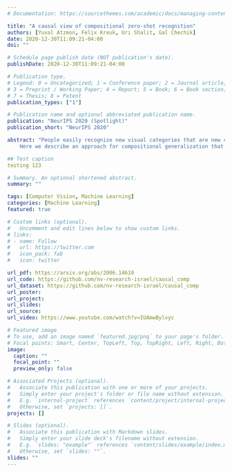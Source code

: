```yaml
---
# Documentation: https://sourcethemes.com/academic/docs/managing-content/

title: "A causal view of compositional zero-shot recognition"
authors: [Yuval Atzmon, Felix Kreuk, Uri Shalit, Gal Chechik]
date: 2020-12-30T11:09:21-04:00
doi: ""

# Schedule page publish date (NOT publication's date).
publishDate: 2020-12-30T11:09:21-04:00

# Publication type.
# Legend: 0 = Uncategorized; 1 = Conference paper; 2 = Journal article;
# 3 = Preprint / Working Paper; 4 = Report; 5 = Book; 6 = Book section;
# 7 = Thesis; 8 = Patent
publication_types: ["1"]

# Publication name and optional abbreviated publication name.
publication: "NeurIPS 2020 (Spotlight)"
publication_short: "NeurIPS 2020"

abstract: "People easily recognize new visual categories that are new combinations of known components. This compositional generalization capacity is critical for learning in real-world domains like vision and language because the long tail of new combinations dominates the distribution. Unfortunately, learning systems struggle with compositional generalization because they often build on features that are correlated with class labels even if they are not essential for the class. This leads to consistent misclassification of samples from a new distribution, like new combinations of known components.
    Here we describe an approach for compositional generalization that builds on causal ideas. First, we describe compositional zero-shot learning from a causal perspective, and propose to view zero-shot inference as finding - which intervention caused the observed image?. Second, we present a causal-inspired embedding model that learns disentangled representations of elementary components of visual objects from correlated (confounded) training data. We evaluate this approach on two datasets for predicting new combinations of attribute-object pairs: A well-controlled synthesized images dataset and a real-world dataset which consists of fine-grained types of shoes. We show improvements compared to strong baselines."

## Test caption
testing 123

# Summary. An optional shortened abstract.
summary: ""

tags: [Computer Vision, Machine Learning]
categories: [Machine Learning]
featured: true

# Custom links (optional).
#   Uncomment and edit lines below to show custom links.
# links:
# - name: Follow
#   url: https://twitter.com
#   icon_pack: fab
#   icon: twitter

url_pdf: https://arxiv.org/abs/2006.14610
url_code: https://github.com/nv-research-israel/causal_comp
url_dataset: https://github.com/nv-research-israel/causal_comp
url_poster:
url_project:
url_slides:
url_source:
url_video: https://www.youtube.com/watch?v=IUAmwBylvyc

# Featured image
# To use, add an image named `featured.jpg/png` to your page's folder.
# Focal points: Smart, Center, TopLeft, Top, TopRight, Left, Right, BottomLeft, Bottom, BottomRight.
image:
  caption: ""
  focal_point: ""
  preview_only: false

# Associated Projects (optional).
#   Associate this publication with one or more of your projects.
#   Simply enter your project's folder or file name without extension.
#   E.g. `internal-project` references `content/project/internal-project/index.md`.
#   Otherwise, set `projects: []`.
projects: []

# Slides (optional).
#   Associate this publication with Markdown slides.
#   Simply enter your slide deck's filename without extension.
#   E.g. `slides: "example"` references `content/slides/example/index.md`.
#   Otherwise, set `slides: ""`.
slides: ""
---
```

